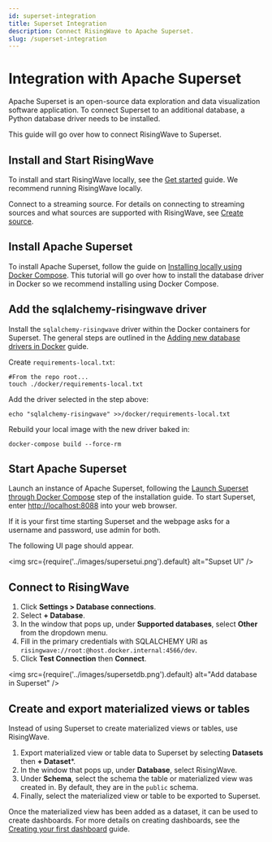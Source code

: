 ```yaml
---
id: superset-integration
title: Superset Integration
description: Connect RisingWave to Apache Superset.
slug: /superset-integration
---
```


# Integration with Apache Superset

Apache Superset is an open-source data exploration and data visualization software application. To connect Superset to an additional database, a Python database driver needs to be installed.

This guide will go over how to connect RisingWave to Superset.

## Install and Start RisingWave

To install and start RisingWave locally, see the [Get started](https://www.risingwave.dev/docs/latest/get-started/) guide. We recommend running RisingWave locally. 

Connect to a streaming source. For details on connecting to streaming sources and what sources are supported with RisingWave, see [Create source](https://www.risingwave.dev/docs/latest/sql-create-source/).

## Install Apache Superset

To install Apache Superset, follow the guide on [Installing locally using Docker Compose](https://superset.apache.org/docs/installation/installing-superset-using-docker-compose#installing-superset-locally-using-docker-compose). This tutorial will go over how to install the database driver in Docker so we recommend installing using Docker Compose. 

## Add the sqlalchemy-risingwave driver

Install the `sqlalchemy-risingwave` driver within the Docker containers for Superset. The general steps are outlined in the [Adding new database drivers in Docker](https://superset.apache.org/docs/databases/docker-add-drivers/#2-install-mysql-driver) guide. 

Create `requirements-local.txt`:

```shell
#From the repo root...
touch ./docker/requirements-local.txt
```

Add the driver selected in the step above:

```shell
echo "sqlalchemy-risingwave" >>/docker/requirements-local.txt
```

Rebuild your local image with the new driver baked in:

```shell
docker-compose build --force-rm
```

## Start Apache Superset

Launch an instance of Apache Superset, following the [Launch Superset through Docker Compose](https://superset.apache.org/docs/installation/installing-superset-using-docker-compose#3-launch-superset-through-docker-compose) step of the installation guide. To start Superset, enter [http://localhost:8088](http://localhost:8088/) into your web browser. 

If it is your first time starting Superset and the webpage asks for a username and password, use admin for both.

The following UI page should appear.

<img
  src={require('../images/supersetui.png').default}
  alt="Supset UI"
/>

## Connect to RisingWave

1. Click **Settings > Database connections**. 
2. Select **+ Database**.
3. In the window that pops up, under **Supported databases**, select **Other** from the dropdown menu.
4. Fill in the primary credentials with SQLALCHEMY URI as `risingwave://root:@host.docker.internal:4566/dev`.
5. Click **Test Connection** then **Connect**.

<img
  src={require('../images/supersetdb.png').default}
  alt="Add database in Superset"
/>

## Create and export materialized views or tables

Instead of using Superset to create materialized views or tables, use RisingWave.

1. Export materialized view or table data to Superset by selecting **Datasets** then **+ Dataset***.
2. In the window that pops up, under **Database**, select RisingWave.
3. Under **Schema**, select the schema the table or materialized view was created in. By default, they are in the `public` schema.
4. Finally, select the materialized view or table to be exported to Superset.

Once the materialized view has been added as a dataset, it can be used to create dashboards. For more details on creating dashboards, see the [Creating your first dashboard](https://superset.apache.org/docs/creating-charts-dashboards/creating-your-first-dashboard#creating-charts-in-explore-view) guide. 
